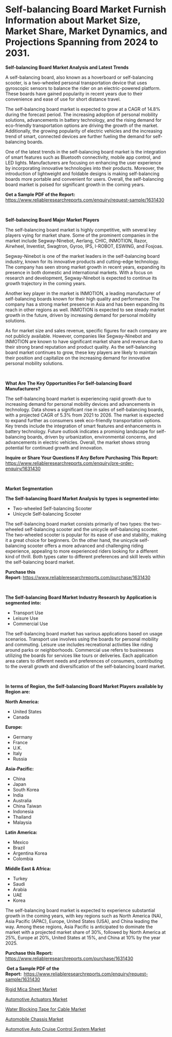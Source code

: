 <p><h1>Self-balancing Board Market Furnish Information about Market Size, Market Share, Market Dynamics, and Projections Spanning from 2024 to 2031.</h1></p><p><strong>Self-balancing Board Market Analysis and Latest Trends</strong></p>
<p><p>A self-balancing board, also known as a hoverboard or self-balancing scooter, is a two-wheeled personal transportation device that uses gyroscopic sensors to balance the rider on an electric-powered platform. These boards have gained popularity in recent years due to their convenience and ease of use for short distance travel.</p><p>The self-balancing board market is expected to grow at a CAGR of 14.8% during the forecast period. The increasing adoption of personal mobility solutions, advancements in battery technology, and the rising demand for eco-friendly transportation options are driving the growth of the market. Additionally, the growing popularity of electric vehicles and the increasing trend of smart, connected devices are further fueling the demand for self-balancing boards.</p><p>One of the latest trends in the self-balancing board market is the integration of smart features such as Bluetooth connectivity, mobile app control, and LED lights. Manufacturers are focusing on enhancing the user experience by incorporating innovative technologies into their products. Moreover, the introduction of lightweight and foldable designs is making self-balancing boards more portable and convenient for users. Overall, the self-balancing board market is poised for significant growth in the coming years.</p></p>
<p><strong>Get a Sample PDF of the Report:&nbsp;</strong> <a href="https://www.reliableresearchreports.com/enquiry/request-sample/1631430">https://www.reliableresearchreports.com/enquiry/request-sample/1631430</a></p>
<p>&nbsp;</p>
<p><strong>Self-balancing Board Major Market Players</strong></p>
<p><p>The self-balancing board market is highly competitive, with several key players vying for market share. Some of the prominent companies in the market include Segway-Ninebot, Aerlang, CHIC, INMOTION, Razor, Airwheel, Inventist, Swagtron, Gyroo, IPS, I-ROBOT, ESWING, and Fosjoas.</p><p>Segway-Ninebot is one of the market leaders in the self-balancing board industry, known for its innovative products and cutting-edge technology. The company has seen strong market growth in recent years, expanding its presence in both domestic and international markets. With a focus on research and development, Segway-Ninebot is expected to continue its growth trajectory in the coming years.</p><p>Another key player in the market is INMOTION, a leading manufacturer of self-balancing boards known for their high quality and performance. The company has a strong market presence in Asia and has been expanding its reach in other regions as well. INMOTION is expected to see steady market growth in the future, driven by increasing demand for personal mobility solutions.</p><p>As for market size and sales revenue, specific figures for each company are not publicly available. However, companies like Segway-Ninebot and INMOTION are known to have significant market share and revenue due to their strong brand reputation and product quality. As the self-balancing board market continues to grow, these key players are likely to maintain their position and capitalize on the increasing demand for innovative personal mobility solutions.</p></p>
<p>&nbsp;</p>
<p><strong>What Are The Key Opportunities For Self-balancing Board Manufacturers?</strong></p>
<p><p>The self-balancing board market is experiencing rapid growth due to increasing demand for personal mobility devices and advancements in technology. Data shows a significant rise in sales of self-balancing boards, with a projected CAGR of 5.3% from 2021 to 2026. The market is expected to expand further as consumers seek eco-friendly transportation options. Key trends include the integration of smart features and enhancements in battery technology. Future outlook indicates a promising landscape for self-balancing boards, driven by urbanization, environmental concerns, and advancements in electric vehicles. Overall, the market shows strong potential for continued growth and innovation.</p></p>
<p><strong>Inquire or Share Your Questions If Any Before Purchasing This Report:</strong> <a href="https://www.reliableresearchreports.com/enquiry/pre-order-enquiry/1631430">https://www.reliableresearchreports.com/enquiry/pre-order-enquiry/1631430</a></p>
<p>&nbsp;</p>
<p><strong>Market Segmentation</strong></p>
<p><strong>The Self-balancing Board Market Analysis by types is segmented into:</strong></p>
<p><ul><li>Two-wheeled Self-balancing Scooter</li><li>Unicycle Self-balancing Scooter</li></ul></p>
<p><p>The self-balancing board market consists primarily of two types: the two-wheeled self-balancing scooter and the unicycle self-balancing scooter. The two-wheeled scooter is popular for its ease of use and stability, making it a great choice for beginners. On the other hand, the unicycle self-balancing scooter offers a more advanced and challenging riding experience, appealing to more experienced riders looking for a different kind of thrill. Both types cater to different preferences and skill levels within the self-balancing board market.</p></p>
<p><strong>Purchase this Report:&nbsp;</strong><a href="https://www.reliableresearchreports.com/purchase/1631430">https://www.reliableresearchreports.com/purchase/1631430</a></p>
<p>&nbsp;</p>
<p><strong>The Self-balancing Board Market Industry Research by Application is segmented into:</strong></p>
<p><ul><li>Transport Use</li><li>Leisure Use</li><li>Commercial Use</li></ul></p>
<p><p>The self-balancing board market has various applications based on usage scenarios. Transport use involves using the boards for personal mobility and commuting. Leisure use includes recreational activities like riding around parks or neighborhoods. Commercial use refers to businesses utilizing the boards for services like tours or deliveries. Each application area caters to different needs and preferences of consumers, contributing to the overall growth and diversification of the self-balancing board market.</p></p>
<p>&nbsp;</p>
<p><strong>In terms of Region, the Self-balancing Board Market Players available by Region are:</strong></p>
<p>
    <p> <strong> North America: </strong>
        <ul>
            <li>United States</li>
            <li>Canada</li>
        </ul>
        </p> 
    <p> <strong> Europe: </strong>
        <ul>
            <li>Germany</li>
            <li>France</li>
            <li>U.K.</li>
            <li>Italy</li>
            <li>Russia</li>
        </ul>
        </p> 
    <p> <strong> Asia-Pacific: </strong>
        <ul>
            <li>China</li>
            <li>Japan</li>
            <li>South Korea</li>
            <li>India</li>
            <li>Australia</li>
            <li>China Taiwan</li>
            <li>Indonesia</li>
            <li>Thailand</li>
            <li>Malaysia</li>
        </ul>
        </p> 
    <p> <strong> Latin America: </strong>
        <ul>
            <li>Mexico</li>
            <li>Brazil</li>
            <li>Argentina Korea</li>
            <li>Colombia</li>
        </ul>
        </p> 
    <p> <strong> Middle East & Africa: </strong>
        <ul>
            <li>Turkey</li>
            <li>Saudi</li>
            <li>Arabia</li>
            <li>UAE</li>
            <li>Korea</li>
        </ul>
    </p>
    </p>
<p><p>The self-balancing board market is expected to experience substantial growth in the coming years, with key regions such as North America (NA), Asia Pacific (APAC), Europe, United States (USA), and China leading the way. Among these regions, Asia Pacific is anticipated to dominate the market with a projected market share of 30%, followed by North America at 25%, Europe at 20%, United States at 15%, and China at 10% by the year 2025.</p></p>
<p><strong>Purchase this Report: </strong><a href="https://www.reliableresearchreports.com/purchase/1631430">https://www.reliableresearchreports.com/purchase/1631430</a></p>
<p>&nbsp;<strong>Get a Sample PDF of the Report:&nbsp;&nbsp;</strong><a href="https://www.reliableresearchreports.com/enquiry/request-sample/1631430">https://www.reliableresearchreports.com/enquiry/request-sample/1631430</a></p>
<p><strong></strong></p>
<p><p><a href="https://view.publitas.com/reportprime-1/rigid-mica-sheet-market-size-evaluating-its-market-trends-growth-and-projections-2024-2031/">Rigid Mica Sheet Market</a></p><p><a href="https://scarlet-rocket-c63.notion.site/Global-Automotive-Actuators-Market-by-Types-Applications-and-Major-Players-with-Regional-Growth-R-b55f48f260e74770862f4c61f1a0522a">Automotive Actuators Market</a></p><p><a href="https://view.publitas.com/reportprime-1/water-blocking-tape-for-cable-market-analysis-examines-its-scope-on-growth-opportunities-and-forecasted-trends-spanning-from-2024-to-2031/">Water Blocking Tape for Cable Market</a></p><p><a href="https://zircon-bluebell-299.notion.site/Automobile-Chassis-Market-Research-Report-Reveals-The-Latest-Trends-And-Opportunities-of-this-Market-fcb488a72663486eb357c53bc712614f">Automobile Chassis Market</a></p><p><a href="https://fearless-okapi-6c8.notion.site/Decoding-the-Automotive-Auto-Cruise-Control-System-Market-A-Deep-Dive-into-the-Latest-Market-Trends-287710f574924a88a43493653a423761">Automotive Auto Cruise Control System Market</a></p></p>